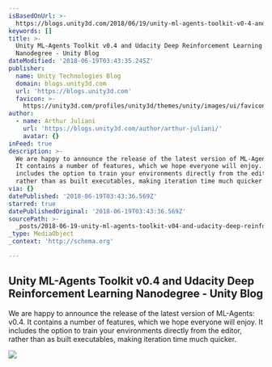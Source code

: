 ```yaml
---
isBasedOnUrl: >-
  https://blogs.unity3d.com/2018/06/19/unity-ml-agents-toolkit-v0-4-and-udacity-deep-reinforcement-learning-nanodegree/
keywords: []
title: >-
  Unity ML-Agents Toolkit v0.4 and Udacity Deep Reinforcement Learning
  Nanodegree - Unity Blog
dateModified: '2018-06-19T03:43:35.245Z'
publisher:
  name: Unity Technologies Blog
  domain: blogs.unity3d.com
  url: 'https://blogs.unity3d.com'
  favicon: >-
    https://unity3d.com/profiles/unity3d/themes/unity/images/ui/favicons/favicon.ico
author:
  - name: Arthur Juliani
    url: 'https://blogs.unity3d.com/author/arthur-juliani/'
    avatar: {}
inFeed: true
description: >-
  We are happy to announce the release of the latest version of ML-Agents: v0.4.
  It contains a number of features, which we hope everyone will enjoy. It
  includes the option to train your environments directly from the editor,
  rather than as built executables, making iteration time much quicker.
via: {}
datePublished: '2018-06-19T03:43:36.569Z'
starred: true
datePublishedOriginal: '2018-06-19T03:43:36.569Z'
sourcePath: >-
  _posts/2018-06-19-unity-ml-agents-toolkit-v04-and-udacity-deep-reinforcement.md
_type: MediaObject
_context: 'http://schema.org'

---
```

<article style=""><h1>Unity ML-Agents Toolkit v0.4 and Udacity Deep Reinforcement Learning Nanodegree - Unity Blog</h1><p>We are happy to announce the release of the latest version of ML-Agents: v0.4. It contains a number of features, which we hope everyone will enjoy. It includes the option to train your environments directly from the editor, rather than as built executables, making iteration time much quicker.</p><img src="https://blogs.unity3d.com/wp-content/uploads/2018/06/ml_agents-v0.4.jpg" /></article>